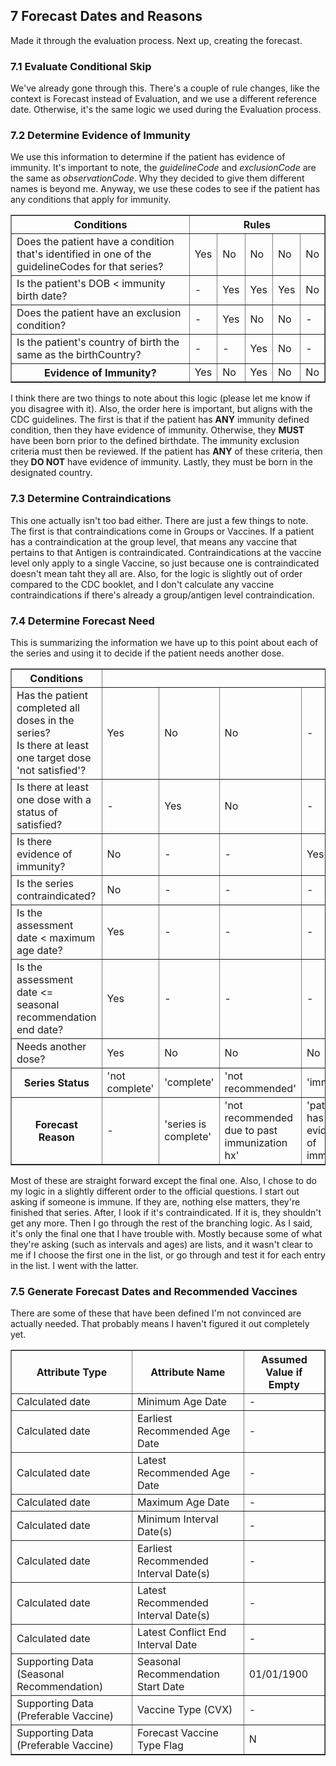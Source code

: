 ## 7 Forecast Dates and Reasons

Made it through the evaluation process. Next up, creating the forecast.

### 7.1 Evaluate Conditional Skip

We've already gone through this. There's a couple of rule changes, like the context is Forecast instead of Evaluation, and we use a different reference date. Otherwise, it's the same logic we used during the Evaluation process.

### 7.2 Determine Evidence of Immunity

We use this information to determine if the patient has evidence of immunity. It's important to note, the *guidelineCode* and *exclusionCode* are the same as *observationCode*. Why they decided to give them different names is beyond me. Anyway, we use these codes to see if the patient has any conditions that apply for immunity.

<table border="1">
  <tr>
    <th>Conditions</th>
    <th colspan="5">Rules</th>
  </tr>
  <tr>
    <td>Does the patient have a condition that's identified in one of the guidelineCodes for that series?</td>
    <td>Yes</td>
    <td>No</td>
    <td>No</td>
    <td>No</td>
    <td>No</td>
  </tr>
  <tr>
    <td>Is the patient's DOB &lt; immunity birth date?</td>
    <td>-</td>
    <td>Yes</td>
    <td>Yes</td>
    <td>Yes</td>
    <td>No</td>
  </tr>
  <tr>
    <td>Does the patient have an exclusion condition?</td>
    <td>-</td>
    <td>Yes</td>
    <td>No</td>
    <td>No</td>
    <td>-</td>
  </tr>
  <tr>
    <td>Is the patient's country of birth the same as the birthCountry?</td>
    <td>-</td>
    <td>-</td>
    <td>Yes</td>
    <td>No</td>
    <td>-</td>
  </tr>
  <tr>
    <th>Evidence of Immunity?</th>
    <td>Yes</td>
    <td>No</td>
    <td>Yes</td>
    <td>No</td>
    <td>No</td>
  </tr>
</table>


I think there are two things to note about this logic (please let me know if you disagree with it). Also, the order here is important, but aligns with the CDC guidelines. The first is that if the patient has **ANY** immunity defined condition, then they have evidence of immunity. Otherwise, they **MUST** have been born prior to the defined birthdate. The immunity exclusion criteria must then be reviewed. If the patient has **ANY** of these criteria, then they **DO NOT** have evidence of immunity. Lastly, they must be born in the designated country.

### 7.3 Determine Contraindications

This one actually isn't too bad either. There are just a few things to note. The first is that contraindications come in Groups or Vaccines. If a patient has a contraindication at the group level, that means any vaccine that pertains to that Antigen is contraindicated. Contraindications at the vaccine level only apply to a single Vaccine, so just because one is contraindicated doesn't mean taht they all are. Also, for the logic is slightly out of order compared to the CDC booklet, and I don't calculate any vaccine contraindications if there's already a group/antigen level contraindication.

### 7.4 Determine Forecast Need

This is summarizing the information we have up to this point about each of the series and using it to decide if the patient needs another dose.
<table border="1">
  <tr>
    <th>Conditions</th>
    <th colspan="7">Rules</th>
  </tr>
  <tr>
    <td>Has the patient completed all doses in the series? <br> Is there at least one target dose 'not satisfied'?</td>
    <td>Yes</td>
    <td>No</td>
    <td>No</td>
    <td>-</td>
    <td>-</td>
    <td>-</td>
    <td>-</td>
  </tr>
  <tr>
    <td>Is there at least one dose with a status of satisfied?</td>
    <td>-</td>
    <td>Yes</td>
    <td>No</td>
    <td>-</td>
    <td>-</td>
    <td>-</td>
    <td>-</td>
  </tr>
  <tr>
    <td>Is there evidence of immunity?</td>
    <td>No</td>
    <td>-</td>
    <td>-</td>
    <td>Yes</td>
    <td>-</td>
    <td>-</td>
    <td>-</td>
  </tr>
  <tr>
    <td>Is the series contraindicated?</td>
    <td>No</td>
    <td>-</td>
    <td>-</td>
    <td>-</td>
    <td>Yes</td>
    <td>-</td>
    <td>-</td>
  </tr>
  <tr>
    <td>Is the assessment date &lt; maximum age date?</td>
    <td>Yes</td>
    <td>-</td>
    <td>-</td>
    <td>-</td>
    <td>-</td>
    <td>No</td>
    <td>-</td>
  </tr>
  <tr>
    <td>Is the assessment date &lt;= seasonal recommendation end date?</td>
    <td>Yes</td>
    <td>-</td>
    <td>-</td>
    <td>-</td>
    <td>-</td>
    <td>-</td>
    <td>-</td>
  </tr>
  <tr>
    <td>Needs another dose?</td>
    <td>Yes</td>
    <td>No</td>
    <td>No</td>
    <td>No</td>
    <td>No</td>
    <td>No</td>
    <td>No</td>
  </tr>
  <tr>
    <th>Series Status</th>
    <td>'not complete'</td>
    <td>'complete'</td>
    <td>'not recommended'</td>
    <td>'immune'</td>
    <td>'contraindicated'</td>
    <td>'aged out'</td>
    <td>'not complete'</td>
  </tr>
  <tr>
    <th>Forecast Reason</th>
    <td>-</td>
    <td>'series is complete'</td>
    <td>'not recommended due to past immunization hx'</td>
    <td>'patient has evidence of immunity'</td>
    <td>'patient has contraindication'</td>
    <td>'patient has exceeded maximum age'</td>
    <td>'past seasonal recommendation end date'</td>
  </tr>
</table>

Most of these are straight forward except the final one. Also, I chose to do my logic in a slightly different order to the official questions. I start out asking if someone is immune. If they are, nothing else matters, they're finished that series. After, I look if it's contraindicated. If it is, they shouldn't get any more. Then I go through the rest of the branching logic. As I said, it's only the final one that I have trouble with. Mostly because some of what they're asking (such as intervals and ages) are lists, and it wasn't clear to me if I choose the first one in the list, or go through and test it for each entry in the list. I went with the latter.

### 7.5 Generate Forecast Dates and Recommended Vaccines

There are some of these that have been defined I'm not convinced are actually needed. That probably means I haven't figured it out completely yet.

<table border="1">
  <tr>
    <th>Attribute Type</th>
    <th>Attribute Name</th>
    <th>Assumed Value if Empty</th>
  </tr>
  <tr>
    <td>Calculated date</td>
    <td>Minimum Age Date</td>
    <td>-</td>
  </tr>
  <tr>
    <td>Calculated date</td>
    <td>Earliest Recommended Age Date</td>
    <td>-</td>
  </tr>
  <tr>
    <td>Calculated date</td>
    <td>Latest Recommended Age Date</td>
    <td>-</td>
  </tr>
  <tr>
    <td>Calculated date</td>
    <td>Maximum Age Date</td>
    <td>-</td>
  </tr>
  <tr>
    <td>Calculated date</td>
    <td>Minimum Interval Date(s)</td>
    <td>-</td>
  </tr>
  <tr>
    <td>Calculated date</td>
    <td>Earliest Recommended Interval Date(s)</td>
    <td>-</td>
  </tr>
  <tr>
    <td>Calculated date</td>
    <td>Latest Recommended Interval Date(s)</td>
    <td>-</td>
  </tr>
  <tr>
    <td>Calculated date</td>
    <td>Latest Conflict End Interval Date</td>
    <td>-</td>
  </tr>
  <tr>
    <td>Supporting Data (Seasonal Recommendation)</td>
    <td>Seasonal Recommendation Start Date</td>
    <td>01/01/1900</td>
  </tr>
  <tr>
    <td>Supporting Data (Preferable Vaccine)</td>
    <td>Vaccine Type (CVX)</td>
    <td>-</td>
  </tr>
  <tr>
    <td>Supporting Data (Preferable Vaccine)</td>
    <td>Forecast Vaccine Type Flag</td>
    <td>N</td>
  </tr>
</table>
